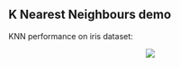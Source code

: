 ## K Nearest Neighbours demo

KNN performance on iris dataset:

<p align="center">
	<img src="iris_confusion_matrix.png"/>
</p>
